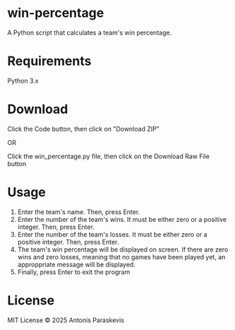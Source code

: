 # win-percentage
A Python script that calculates a team's win percentage.

# Requirements
Python 3.x

# Download
Click the Code button, then click on "Download ZIP"

OR

Click the win_percentage.py file, then click on the Download Raw File button

# Usage
1. Enter the team's name. Then, press Enter.
2. Enter the number of the team's wins. It must be either zero or a positive integer. Then, press Enter.
3. Enter the number of the team's losses. It must be either zero or a positive integer. Then, press Enter.
4. The team's win percentage will be displayed on screen. If there are zero wins and zero losses, meaning that no games have been played yet, an approppriate message will be displayed.
5. Finally, press Enter to exit the program

# License
MIT License © 2025 Antonis Paraskevis
